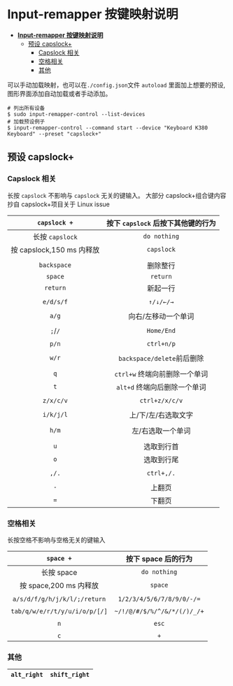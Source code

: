 # **Input-remapper 按键映射说明**

<!--toc:start-->
- [**Input-remapper 按键映射说明**](#input-remapper-按键映射说明)
  - [预设 capslock+](#预设-capslock)
    - [Capslock 相关](#capslock-相关)
    - [空格相关](#空格相关)
    - [其他](#其他)
<!--toc:end-->

可以手动加载映射，也可以在`./config.json`文件 `autoload` 里面加上想要的预设,图形界面添加自动加载或者手动添加。

    # 列出所有设备
    $ sudo input-remapper-control --list-devices
    # 加载预设例子
    $ input-remapper-control --command start --device "Keyboard K380 Keyboard" --preset "capslock+"

## 预设 capslock+

### Capslock 相关

长按 `capslock` 不影响与 `capslock` 无关的键输入。
大部分 capslock+组合键内容抄自 capslock+项目关于 Linux issue

|       `capslock +`        | 按下 `capslock` 后按下其他键的行为 |
| :-----------------------: | :--------------------------------: |
|      长按 `capslock`      |            `do nothing`            |
| 按 capslock,150 ms 内释放 |             `capslock`             |
|                           |                                    |
|        `backspace`        |              删除整行              |
|          `space`          |              `return`              |
|         `return`          |              新起一行              |
|                           |                                    |
|         `e/d/s/f`         |             `↑/↓/←/→`              |
|                           |                                    |
|           `a/g`           |        向右/左移动一个单词         |
|                           |                                    |
|          `;`/`/`          |             `Home/End`             |
|                           |                                    |
|           `p/n`           |             `ctrl+n/p`             |
|                           |                                    |
|           `w/r`           |     `backspace/delete`前后删除     |
|                           |                                    |
|            `q`            |   `ctrl+w` 终端向前删除一个单词    |
|            `t`            |    `alt+d` 终端向后删除一个单词    |
|                           |                                    |
|         `z/x/c/v`         |           `ctrl+z/x/c/v`           |
|                           |                                    |
|         `i/k/j/l`         |        上/下/左/右选取文字         |
|                           |                                    |
|           `h/m`           |         左/右选取一个单词          |
|                           |                                    |
|            `u`            |             选取到行首             |
|            `o`            |             选取到行尾             |
|                           |                                    |
|           `,/.`           |             `ctrl+,/.`             |
|                           |                                    |
|            `-`            |               上翻页               |
|            `=`            |               下翻页               |

### 空格相关

长按空格不影响与空格无关的键输入

|           `space +`           |     按下 space 后的行为     |
| :---------------------------: | :-------------------------: |
|          长按 space           |        `do nothing`         |
|    按 space,200 ms 内释放     |           `space`           |
|                               |                             |
| `a/s/d/f/g/h/j/k/l/;/return`  |  `1/2/3/4/5/6/7/8/9/0/-/=`  |
|                               |                             |
| `tab/q/w/e/r/t/y/u/i/o/p/[/]` | `~/!/@/#/$/%/^/&/*/(/)/_/+` |
|                               |                             |
|              `n`              |            `esc`            |
|                               |                             |
|              `c`              |             `+`             |

### 其他

| `alt_right` | `shift_right` |
| :---------: | :-----------: |
